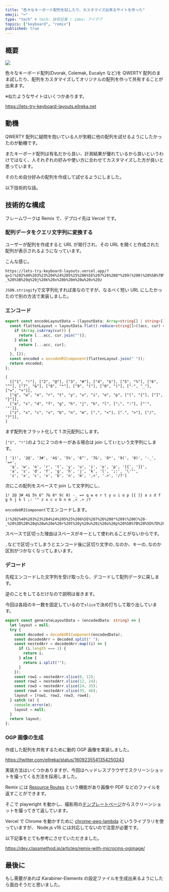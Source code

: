 ```yaml
---
title: "色々なキーボード配列を試したり、カスタマイズ出来るサイトを作った"
emoji: "⌨️"
type: "tech" # tech: 技術記事 / idea: アイデア
topics: ["keyboard", "remix"]
published: true
---
```


## 概要

![](https://gyazo.com/9db742dc7682848ef22a998a7a9af5b5.png)

色々なキーボード配列(Dvorak, Colemak, Eucalyn など)を QWERTY 配列のまま試したり、配列をカスタマイズしてオリジナルの配列を作って共有することが出来ます。

※似たようなサイトはいくつかあります。

https://lets-try-keyboard-layouts.ellreka.net

## 動機

QWERTY 配列に疑問を抱いている人が気軽に他の配列を試せるようにしたかったのが動機です。

またキーボード配列は有名だから良い、計測結果が優れているから良いというわけではなく、人それぞれの好みや使い方に合わせてカスタマイズした方が良いと思っています。

そのため自分好みの配列を作成して試せるようにしました。

以下技術的な話。

## 技術的な構成

フレームワークは Remix で、デプロイ先は Vercel です。

### 配列データをクエリ文字列に変換する

ユーザーが配列を作成すると URL が発行され、その URL を開くと作成された配列が表示されるようになっています。

こんな感じ。

```
https://lets-try-keyboard-layouts.vercel.app/?q=1!%202%40%203%23%204%24%205%25%206%5E%207%26%208*%209(%200)%20%5B%7B%20%5D%7D%20'%22%20%2C%3C%20.%3E%20p%20y%20f%20g%20c%20r%20l%20%2F%3F%20%3D%2B%20a%20o%20e%20u%20i%20d%20h%20t%20n%20s%20-_%20%3B%20q%20j%20k%20x%20b%20m%20w%20v%20z
```

`JSON.stringify`で文字列化すれば楽なのですが、なるべく短い URL にしたかったので別の方法で実装しました。

### エンコード

```ts
export const encodeLayoutData = (layoutData: Array<string[] | string>[]) => {
  const flattenLayout = layoutData.flat().reduce<string[]>((acc, cur) => {
    if (Array.isArray(cur)) {
      return [...acc, cur.join("")];
    } else {
      return [...acc, cur];
    }
  }, []);
  const encoded = encodeURIComponent(flattenLayout.join(" "));
  return encoded;
};
```

```js:配列データ
[
  [["1", "!"], ["2", "@"], ["3", "#"], ["4", "$"], ["5", "%"], ["6", "^"], ["7", "&"], ["8", "*"], ["9", "("], ["0", ")"], ["-", "_"], ["=", "+"]],
  ["q", "w", "e", "r", "t", "y", "u", "i", "o", "p", ["[", "{"], ["]", "}"]],
  ["a", "s", "d", "f", "g", "h", "j", "k", "l", [";", ":"], ["'", '"']],
  ["z", "x", "c", "v", "b", "n", "m", [",", "<"], [".", ">"], ["/", "?"]],
]
```

まず配列をフラット化して 1 次元配列にします。

`["1", "!"]`のように２つのキーがある場合は join して`1!`という文字列にします。

<!-- prettier-ignore-start -->
```js:フラット化した配列データ
[ '1!', '2@', '3#', '4$', '5%', '6^', '7&', '8*', '9(', '0)', '-_', '=+',
  'q', 'w', 'e', 'r', 't', 'y', 'u', 'i', 'o', 'p', '[{', ']}',
  'a', 's', 'd', 'f', 'g', 'h', 'j', 'k', 'l', ';:', '\'"',
  'z', 'x', 'c', 'v', 'b', 'n', 'm', ',<', '.>', '/?']
```
<!-- prettier-ignore-end -->

次にこの配列をスペースで join して文字列にし、

```txt:スペースで区切られた文字列
1! 2@ 3# 4$ 5% 6^ 7& 8* 9( 0) -_ =+ q w e r t y u i o p [{ ]} a s d f g h j k l ;: '" z x c v b n m ,< .> /?
```

`encodeURIComponent`でエンコードします。

```txt:エンコード後
1!%202%40%203%23%204%24%205%25%206%5E%207%26%208*%209(%200)%20-_%20%3D%2B%20q%20w%20e%20r%20t%20y%20u%20i%20o%20p%20%5B%7B%20%5D%7D%20a%20s%20d%20f%20g%20h%20j%20k%20l%20%3B%3A%20'%22%20z%20x%20c%20v%20b%20n%20m%20%2C%3C%20.%3E%20%2F%3F
```

スペースで区切った理由はスペースがキーとして使われることがないからです。

`,`などで区切ってしまうとエンコード後に区切り文字の`,`なのか、キーの`,`なのか区別がつかなくなってしまいます。

### デコード

先程エンコードした文字列を受け取ったら、デコードして配列データに戻します。

逆のことをしてるだけなので説明は省きます。

今回は各段のキー数を固定しているので`slice`で決め打ちして取り出しています。

```ts
export const generateLayoutData = (encodedData: string) => {
  let layout = null;
  try {
    const decoded = decodeURIComponent(encodedData);
    const decodedArr = decoded.split(" ");
    const nestedArr = decodedArr.map((i) => {
      if (i.length === 1) {
        return i;
      } else {
        return i.split("");
      }
    });
    const row1 = nestedArr.slice(0, 12);
    const row2 = nestedArr.slice(12, 24);
    const row3 = nestedArr.slice(24, 35);
    const row4 = nestedArr.slice(35, 46);
    layout = [row1, row2, row3, row4];
  } catch (e) {
    console.error(e);
    layout = null;
  }
  return layout;
};
```

### OGP 画像の生成

作成した配列を共有するために動的 OGP 画像を実装しました。

https://twitter.com/ellreka/status/1609235541354250243

実装方法はいくつかありますが、今回はヘッドレスブラウザでスクリーンショットを撮ってくる方法を採用しました。

Remix には [Resource Routes](https://remix.run/docs/en/v1/guides/resource-routes) という機能があり画像や PDF などのファイルを返すことができます。

そこで playwright を動かし、撮影用の[テンプレートページ](https://github.com/ellreka/lets-try-keyboard-layouts/blob/main/app/routes/ogimages/template.tsx)からスクリーンショットを撮ってきて返しています。

Vercel で Chrome を動かすために [chrome-aws-lambda](https://github.com/alixaxel/chrome-aws-lambda) というライブラリを使っていますが、 Node.js v16 には対応してないので注意が必要です。

以下記事をとても参考にさせていただきました。

https://dev.classmethod.jp/articles/remix-with-microcms-ogimage/

## 最後に

もし需要があれば Karabiner-Elements の設定ファイルを生成出来るようにしたら面白そうだと思いました。
